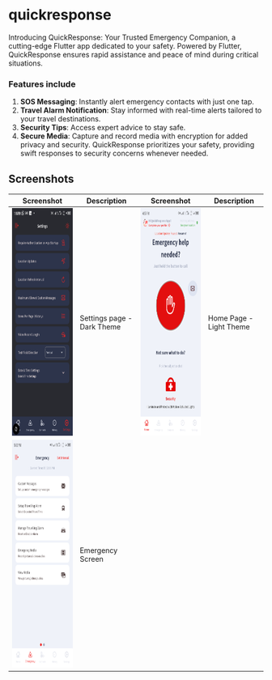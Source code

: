 # quickresponse

Introducing QuickResponse: Your Trusted Emergency Companion, a cutting-edge Flutter app dedicated to your safety.
Powered by Flutter, QuickResponse ensures rapid assistance and peace of mind during critical situations.

### Features include

1. **SOS Messaging**: Instantly alert emergency contacts with just one tap.
2. **Travel Alarm Notification**: Stay informed with real-time alerts tailored to your travel destinations.
3. **Security Tips**: Access expert advice to stay safe.
4. **Secure Media**: Capture and record media with encryption for added privacy and security.
   QuickResponse prioritizes your safety, providing swift responses to security concerns whenever needed.

## Screenshots

| Screenshot                                                                                                                                          | Description                | Screenshot                                                                                                                                          | Description             |
|-----------------------------------------------------------------------------------------------------------------------------------------------------|----------------------------|-----------------------------------------------------------------------------------------------------------------------------------------------------|-------------------------|
| <img alt="Screenshot 1" height="450" src="https://github.com/kenresoft/quickresponse/blob/master/screenshots/flutter_01.png?raw=true" width="250"/> | Settings page - Dark Theme | <img alt="Screenshot 2" height="450" src="https://github.com/kenresoft/quickresponse/blob/master/screenshots/flutter_02.png?raw=true" width="250"/> | Home Page - Light Theme |
| <img alt="Screenshot 3" height="450" src="https://github.com/kenresoft/quickresponse/blob/master/screenshots/flutter_03.png?raw=true" width="250"/> | Emergency Screen           |                                                                                                                                                     |                         |

